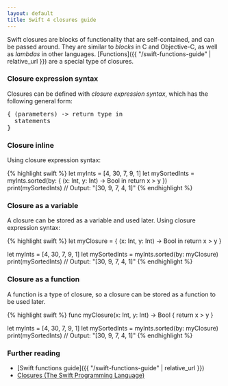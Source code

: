 ```yaml
---
layout: default
title: Swift 4 closures guide
---
```


Swift closures are blocks of functionality that are self-contained, and can be passed around. They are similar to _blocks_ in C and Objective-C, as well as _lambdas_ in other languages. [Functions]({{ "/swift-functions-guide" | relative_url }}) are a special type of closures.

### Closure expression syntax

Closures can be defined with _closure expression syntax_, which has the following general form:

<pre class="with-placeholders">
{ (<span class="placeholder">parameters</span>) -> <span class="placeholder">return type</span> in
  <span class="placeholder">statements</span>
}
</pre>

### Closure inline

Using closure expression syntax:

{% highlight swift %}
let myInts = [4, 30, 7, 9, 1]
let mySortedInts = myInts.sorted(by: { (x: Int, y: Int) -> Bool in
  return x > y
})
print(mySortedInts)
// Output: "[30, 9, 7, 4, 1]"
{% endhighlight %}

### Closure as a variable

A closure can be stored as a variable and used later. Using closure expression syntax:

{% highlight swift %}
let myClosure = { (x: Int, y: Int) -> Bool in
  return x > y
}

let myInts = [4, 30, 7, 9, 1]
let mySortedInts = myInts.sorted(by: myClosure)
print(mySortedInts)
// Output: "[30, 9, 7, 4, 1]"
{% endhighlight %}

### Closure as a function

A function is a type of closure, so a closure can be stored as a function to be used later.

{% highlight swift %}
func myClosure(x: Int, y: Int) -> Bool {
  return x > y
}

let myInts = [4, 30, 7, 9, 1]
let mySortedInts = myInts.sorted(by: myClosure)
print(mySortedInts)
// Output: "[30, 9, 7, 4, 1]"
{% endhighlight %}

### Further reading

* [Swift functions guide]({{ "/swift-functions-guide" | relative_url }})
* [Closures (The Swift Programming Language)](https://developer.apple.com/library/content/documentation/Swift/Conceptual/Swift_Programming_Language/Closures.html)
